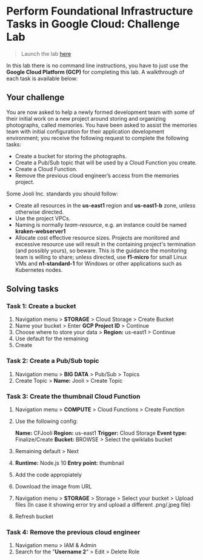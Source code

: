 # Perform Foundational Infrastructure Tasks in Google Cloud: Challenge Lab

> Launch the lab [here](https://google.qwiklabs.com/quests/118)

In this lab there is no command line instructions, you have to just use the **Google Cloud Platform (GCP)** for completing this lab. A walkthrough of each task is available below: 

## Your challenge

You are now asked to help a newly formed development team with some of their initial work on a new project around storing and organizing photographs, called memories. You have been asked to assist the memories team with initial configuration for their application development environment; you receive the following request to complete the following tasks:

- Create a bucket for storing the photographs.
- Create a Pub/Sub topic that will be used by a Cloud Function you create.
- Create a Cloud Function.
- Remove the previous cloud engineer’s access from the memories project.

Some Jooli Inc. standards you should follow:

- Create all resources in the **us-east1** region and **us-east1-b** zone, unless otherwise directed.
- Use the project VPCs.
- Naming is normally *team-resource*, e.g. an instance could be named **kraken-webserver1**
- Allocate cost effective resource sizes. Projects are monitored and excessive resource use will result in the containing project's termination (and possibly yours), so beware. This is the guidance the monitoring team is willing to share; unless directed, use **f1-micro** for small Linux VMs and **n1-standard-1** for Windows or other applications such as Kubernetes nodes.

## Solving tasks

### Task 1: Create a bucket

1. Navigation menu > **STORAGE** > Cloud Storage > Create Bucket
2. Name your bucket > Enter **GCP Project ID** > Continue
3. Choose where to store your data > **Region:** us-east1 > Continue
4. Use default for the remaining 
5. Create

### Task 2: Create a Pub/Sub topic

1. Navigation menu > **BIG DATA** > Pub/Sub > Topics
2. Create Topic > **Name:** Jooli > Create Topic

### Task 3: Create the thumbnail Cloud Function

1. Navigation menu > **COMPUTE** >  Cloud Functions > Create Function

2. Use the following config:

   **Name:** CFJooli
   **Region:** us-east1
   **Trigger:** Cloud Storage
   **Event type:** Finalize/Create
   **Bucket:** BROWSE > Select the qwiklabs bucket

3. Remaining default > Next

4. **Runtime:** Node.js 10
   **Entry point:** thumbnail
5. Add the code appropiately
6. Download the image from URL
8. Navigation menu > **STORAGE** > Storage > Select your bucket > Upload files
(In case it showing error try and upload a different .png/.jpeg file)
10. Refresh bucket

### Task 4: Remove the previous cloud engineer

1. Navigation menu > IAM & Admin
2. Search for the "**Username 2**" > Edit > Delete Role
